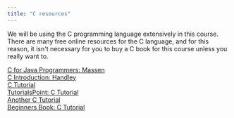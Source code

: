 ```yaml
---
title: "C resources"
---
```


We will be using the C programming language extensively in this course. There
are many free online resources for the C language, and for this reason, it isn't
necessary for you to buy a C book for this course unless you really want to.

[C for Java Programmers: Massen](http://www.site.uottawa.ca/%7Enella068/files/C-intro-Maassen.pdf)  
[C Introduction: Handley](http://www.site.uottawa.ca/%7Enella068/files/C-intro-Handley.pdf)  
[C Tutorial](http://www.cprogramming.com/tutorial/c-tutorial.html)  
[TutorialsPoint: C Tutorial](http://www.tutorialspoint.com/cprogramming/cprogramming_tutorial.pdf)  
[Another C Tutorial](http://www.programiz.com/c-programming/)  
[Beginners Book: C Tutorial](http://beginnersbook.com/2014/01/c-tutorial-for-beginners-with-examples/)

